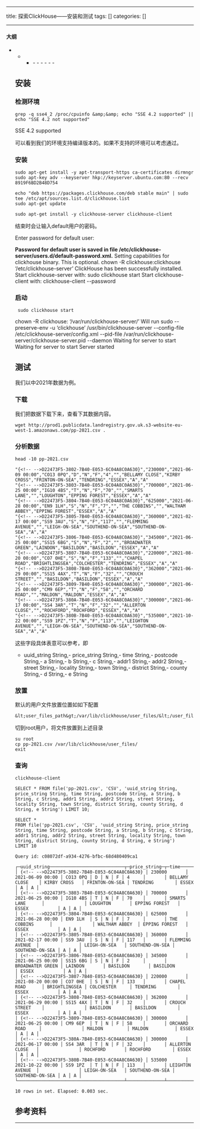 
--- 
title:  探索ClickHouse——安装和测试 
tags: []
categories: [] 

---


#### 大纲
- - <ul><li>- - - - - - 


## 安装

### 检测环境

```
grep -q sse4_2 /proc/cpuinfo &amp;&amp; echo "SSE 4.2 supported" || echo "SSE 4.2 not supported"

```

>  
 SSE 4.2 supported 


可以看到我们的环境支持编译版本的。如果不支持的环境可以考虑通过。

### 安装

```
sudo apt-get install -y apt-transport-https ca-certificates dirmngr
sudo apt-key adv --keyserver hkp://keyserver.ubuntu.com:80 --recv 8919F6BD2B48D754

echo "deb https://packages.clickhouse.com/deb stable main" | sudo tee /etc/apt/sources.list.d/clickhouse.list
sudo apt-get update

sudo apt-get install -y clickhouse-server clickhouse-client

```

结束时会让输入default用户的密码。

>  
 Enter password for default user: 


>  
 **Password for default user is saved in file /etc/clickhouse-server/users.d/default-password.xml.** Setting capabilities for clickhouse binary. This is optional. chown -R clickhouse:clickhouse ‘/etc/clickhouse-server’ ClickHouse has been successfully installed. Start clickhouse-server with: sudo clickhouse start Start clickhouse-client with: clickhouse-client --password 


### 启动

```
 sudo clickhouse start

```

>  
 chown -R clickhouse: ‘/var/run/clickhouse-server/’ Will run sudo --preserve-env -u ‘clickhouse’ /usr/bin/clickhouse-server --config-file /etc/clickhouse-server/config.xml --pid-file /var/run/clickhouse-server/clickhouse-server.pid --daemon Waiting for server to start Waiting for server to start Server started 


## 测试

我们以中2021年数据为例。

### 下载

我们把数据下载下来，查看下其数据内容。

```
wget http://prod1.publicdata.landregistry.gov.uk.s3-website-eu-west-1.amazonaws.com/pp-2021.csv .

```

### 分析数据

```
head -10 pp-2021.csv

```

```
"{<!-- -->D22473F5-3802-7B40-E053-6C04A8C0A630}","230000","2021-06-09 00:00","CO13 0PQ","D","N","F","4","","BELLAMY CLOSE","KIRBY CROSS","FRINTON-ON-SEA","TENDRING","ESSEX","A","A"
"{<!-- -->D22473F5-3803-7B40-E053-6C04A8C0A630}","700000","2021-06-25 00:00","IG10 4BS","T","N","F","70","","SMARTS LANE","","LOUGHTON","EPPING FOREST","ESSEX","A","A"
"{<!-- -->D22473F5-3804-7B40-E053-6C04A8C0A630}","625000","2021-06-28 00:00","EN9 1LH","S","N","F","7","","THE COBBINS","","WALTHAM ABBEY","EPPING FOREST","ESSEX","A","A"
"{<!-- -->D22473F5-3805-7B40-E053-6C04A8C0A630}","360000","2021-02-17 00:00","SS9 3AU","S","N","F","117","","FLEMMING AVENUE","","LEIGH-ON-SEA","SOUTHEND-ON-SEA","SOUTHEND-ON-SEA","A","A"
"{<!-- -->D22473F5-3806-7B40-E053-6C04A8C0A630}","345000","2021-06-25 00:00","SS15 6BG","S","N","F","2","","BROADWATER GREEN","LAINDON","BASILDON","BASILDON","ESSEX","A","A"
"{<!-- -->D22473F5-3807-7B40-E053-6C04A8C0A630}","220000","2021-08-20 00:00","CO7 0HE","S","N","F","133","","CHAPEL ROAD","BRIGHTLINGSEA","COLCHESTER","TENDRING","ESSEX","A","A"
"{<!-- -->D22473F5-3808-7B40-E053-6C04A8C0A630}","362000","2021-06-29 00:00","SS15 4AX","T","N","F","32","","CROUCH STREET","","BASILDON","BASILDON","ESSEX","A","A"
"{<!-- -->D22473F5-3809-7B40-E053-6C04A8C0A630}","300000","2021-06-25 00:00","CM9 6EP","T","N","F","58","","ORCHARD ROAD","","MALDON","MALDON","ESSEX","A","A"
"{<!-- -->D22473F5-380A-7B40-E053-6C04A8C0A630}","300000","2021-06-17 00:00","SS4 3AR","T","N","F","32","","ALLERTON CLOSE","","ROCHFORD","ROCHFORD","ESSEX","A","A"
"{<!-- -->D22473F5-380B-7B40-E053-6C04A8C0A630}","535000","2021-10-22 00:00","SS9 1PZ","T","N","F","113","","LEIGHTON AVENUE","","LEIGH-ON-SEA","SOUTHEND-ON-SEA","SOUTHEND-ON-SEA","A","A"

```

这些字段具体表意可以参考，即
- uuid_string String,- price_string String,- time String,- postcode String,- a String,- b String,- c String,- addr1 String,- addr2 String,- street String,- locality String,- town String,- district String,- county String,- d String,- e String
### 放置

默认的用户文件放置位置如如下配置

```
&lt;user_files_path&gt;/var/lib/clickhouse/user_files/&lt;/user_files_path&gt;

```

切到root用户，将文件放置到上述目录

```
su root
cp pp-2021.csv /var/lib/clickhouse/user_files/
exit

```

### 查询

```
clickhouse-client

```

```
SELECT * FROM file('pp-2021.csv', 'CSV', 'uuid_string String, price_string String, time String, postcode String, a String, b String, c String, addr1 String, addr2 String, street String, locality String, town String, district String, county String, d String, e String') LIMIT 10;

```

```
SELECT *
FROM file('pp-2021.csv', 'CSV', 'uuid_string String, price_string String, time String, postcode String, a String, b String, c String, addr1 String, addr2 String, street String, locality String, town String, district String, county String, d String, e String')
LIMIT 10

Query id: c08072df-a934-4276-bfbc-68d480409ca1

┌─uuid_string────────────────────────────┬─price_string─┬─time─────────────┬─postcode─┬─a─┬─b─┬─c─┬─addr1─┬─addr2─┬─street───────────┬─locality──────┬─town───────────┬─district────────┬─county──────────┬─d─┬─e─┐
│ {<!-- -->D22473F5-3802-7B40-E053-6C04A8C0A630} │ 230000       │ 2021-06-09 00:00 │ CO13 0PQ │ D │ N │ F │ 4     │       │ BELLAMY CLOSE    │ KIRBY CROSS   │ FRINTON-ON-SEA │ TENDRING        │ ESSEX           │ A │ A │
│ {<!-- -->D22473F5-3803-7B40-E053-6C04A8C0A630} │ 700000       │ 2021-06-25 00:00 │ IG10 4BS │ T │ N │ F │ 70    │       │ SMARTS LANE      │               │ LOUGHTON       │ EPPING FOREST   │ ESSEX           │ A │ A │
│ {<!-- -->D22473F5-3804-7B40-E053-6C04A8C0A630} │ 625000       │ 2021-06-28 00:00 │ EN9 1LH  │ S │ N │ F │ 7     │       │ THE COBBINS      │               │ WALTHAM ABBEY  │ EPPING FOREST   │ ESSEX           │ A │ A │
│ {<!-- -->D22473F5-3805-7B40-E053-6C04A8C0A630} │ 360000       │ 2021-02-17 00:00 │ SS9 3AU  │ S │ N │ F │ 117   │       │ FLEMMING AVENUE  │               │ LEIGH-ON-SEA   │ SOUTHEND-ON-SEA │ SOUTHEND-ON-SEA │ A │ A │
│ {<!-- -->D22473F5-3806-7B40-E053-6C04A8C0A630} │ 345000       │ 2021-06-25 00:00 │ SS15 6BG │ S │ N │ F │ 2     │       │ BROADWATER GREEN │ LAINDON       │ BASILDON       │ BASILDON        │ ESSEX           │ A │ A │
│ {<!-- -->D22473F5-3807-7B40-E053-6C04A8C0A630} │ 220000       │ 2021-08-20 00:00 │ CO7 0HE  │ S │ N │ F │ 133   │       │ CHAPEL ROAD      │ BRIGHTLINGSEA │ COLCHESTER     │ TENDRING        │ ESSEX           │ A │ A │
│ {<!-- -->D22473F5-3808-7B40-E053-6C04A8C0A630} │ 362000       │ 2021-06-29 00:00 │ SS15 4AX │ T │ N │ F │ 32    │       │ CROUCH STREET    │               │ BASILDON       │ BASILDON        │ ESSEX           │ A │ A │
│ {<!-- -->D22473F5-3809-7B40-E053-6C04A8C0A630} │ 300000       │ 2021-06-25 00:00 │ CM9 6EP  │ T │ N │ F │ 58    │       │ ORCHARD ROAD     │               │ MALDON         │ MALDON          │ ESSEX           │ A │ A │
│ {<!-- -->D22473F5-380A-7B40-E053-6C04A8C0A630} │ 300000       │ 2021-06-17 00:00 │ SS4 3AR  │ T │ N │ F │ 32    │       │ ALLERTON CLOSE   │               │ ROCHFORD       │ ROCHFORD        │ ESSEX           │ A │ A │
│ {<!-- -->D22473F5-380B-7B40-E053-6C04A8C0A630} │ 535000       │ 2021-10-22 00:00 │ SS9 1PZ  │ T │ N │ F │ 113   │       │ LEIGHTON AVENUE  │               │ LEIGH-ON-SEA   │ SOUTHEND-ON-SEA │ SOUTHEND-ON-SEA │ A │ A │
└────────────────────────────────────────┴──────────────┴──────────────────┴──────────┴───┴───┴───┴───────┴───────┴──────────────────┴───────────────┴────────────────┴─────────────────┴─────────────────┴───┴───┘

10 rows in set. Elapsed: 0.003 sec. 

```

## 参考资料
- - - - 